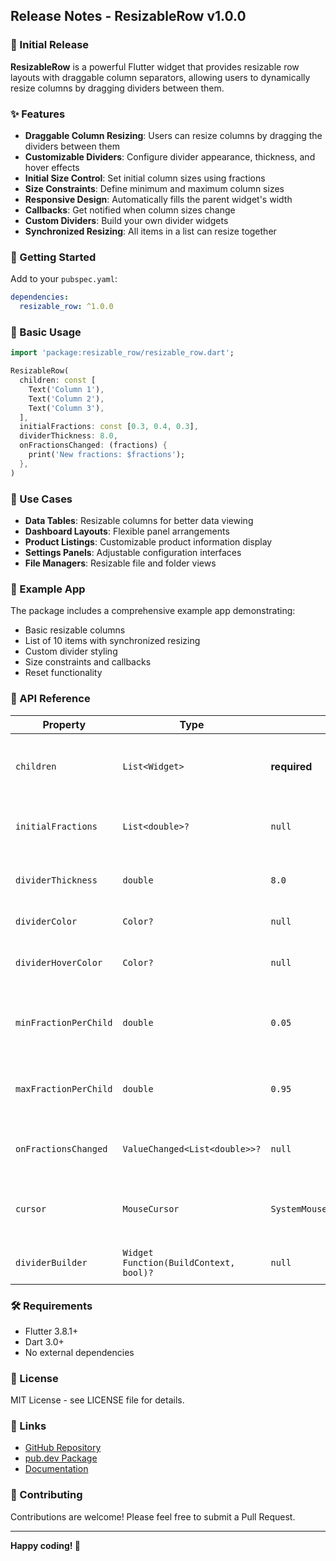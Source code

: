 
## Release Notes - ResizableRow v1.0.0

### 🎉 Initial Release

**ResizableRow** is a powerful Flutter widget that provides resizable row layouts with draggable column separators, allowing users to dynamically resize columns by dragging dividers between them.

### ✨ Features

- **Draggable Column Resizing**: Users can resize columns by dragging the dividers between them
- **Customizable Dividers**: Configure divider appearance, thickness, and hover effects
- **Initial Size Control**: Set initial column sizes using fractions
- **Size Constraints**: Define minimum and maximum column sizes
- **Responsive Design**: Automatically fills the parent widget's width
- **Callbacks**: Get notified when column sizes change
- **Custom Dividers**: Build your own divider widgets
- **Synchronized Resizing**: All items in a list can resize together

### 🚀 Getting Started

Add to your `pubspec.yaml`:
```yaml
dependencies:
  resizable_row: ^1.0.0
```

### 📖 Basic Usage

```dart
import 'package:resizable_row/resizable_row.dart';

ResizableRow(
  children: const [
    Text('Column 1'),
    Text('Column 2'),
    Text('Column 3'),
  ],
  initialFractions: const [0.3, 0.4, 0.3],
  dividerThickness: 8.0,
  onFractionsChanged: (fractions) {
    print('New fractions: $fractions');
  },
)
```

### 🎯 Use Cases

- **Data Tables**: Resizable columns for better data viewing
- **Dashboard Layouts**: Flexible panel arrangements
- **Product Listings**: Customizable product information display
- **Settings Panels**: Adjustable configuration interfaces
- **File Managers**: Resizable file and folder views

### 📱 Example App

The package includes a comprehensive example app demonstrating:
- Basic resizable columns
- List of 10 items with synchronized resizing
- Custom divider styling
- Size constraints and callbacks
- Reset functionality

### 🔧 API Reference

| Property | Type | Default | Description |
|----------|------|---------|-------------|
| `children` | `List<Widget>` | **required** | The widgets that make up the columns |
| `initialFractions` | `List<double>?` | `null` | Initial width fractions for each child |
| `dividerThickness` | `double` | `8.0` | Thickness of the draggable divider |
| `dividerColor` | `Color?` | `null` | Color of the divider |
| `dividerHoverColor` | `Color?` | `null` | Color of the divider when hovered |
| `minFractionPerChild` | `double` | `0.05` | Minimum fraction any child can be resized to |
| `maxFractionPerChild` | `double` | `0.95` | Maximum fraction any child can be resized to |
| `onFractionsChanged` | `ValueChanged<List<double>>?` | `null` | Callback when fractions change |
| `cursor` | `MouseCursor` | `SystemMouseCursors.resizeLeftRight` | Mouse cursor when hovering divider |
| `dividerBuilder` | `Widget Function(BuildContext, bool)?` | `null` | Custom divider builder |

### 🛠️ Requirements

- Flutter 3.8.1+
- Dart 3.0+
- No external dependencies

### 📄 License

MIT License - see LICENSE file for details.

### 🔗 Links

- [GitHub Repository](https://github.com/Anandhu5/resizable_row)
- [pub.dev Package](https://pub.dev/packages/resizable_row)
- [Documentation](https://github.com/Anandhu5/resizable_row#readme)

### 🤝 Contributing

Contributions are welcome! Please feel free to submit a Pull Request.

---

**Happy coding! 🎉**